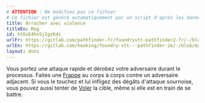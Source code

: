```yaml
---
# ATTENTION : Ne modifiez pas ce fichier
# Ce fichier est généré automatiquement par un script d'après les données du module Foundry VTT officiel et de sa traduction
title: Arracher avec violence
titleEn: Mug
id: htOsE4hnSj2gzKdi
urlFr: https://gitlab.com/pathfinder-fr/foundryvtt-pathfinder2-fr/-/blob/master/data/feats/htOsE4hnSj2gzKdi.htm
urlEn: https://gitlab.com/hooking/foundry-vtt---pathfinder-2e/-/blob/master/packs/data/feats.db/mug.json
layout: dons
---
```

Vous portez une attaque rapide et dérobez votre adversaire durant le processus. Faites une [Frappe](../actions/frapper.html) au corps à corps contre un adversaire adjacent. Si vous le touchez et lui infligez des dégâts d'attaque sournoise, vous pouvez aussi tenter de [Voler](../actions/voler.html) la cible, même si elle est en train de se battre.
